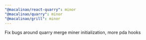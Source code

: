 ```yaml
---
"@macalinao/react-quarry": minor
"@macalinao/quarry": minor
"@macalinao/grill": minor
---
```


Fix bugs around quarry merge miner initialization, more pda hooks
